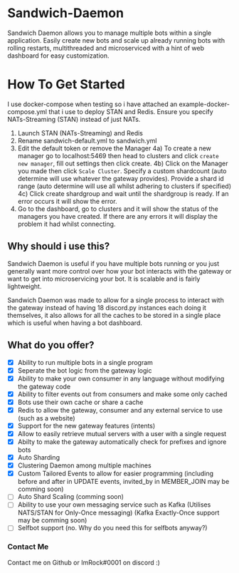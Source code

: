 # Sandwich-Daemon
Sandwich Daemon allows you to manage multiple bots within a single application. Easily create new bots and scale up already running bots with rolling restarts, multithreaded and microserviced with a hint of web dashboard for easy customization.

# How To Get Started
I use docker-compose when testing so i have attached an example-docker-compose.yml that i use to deploy STAN and Redis. Ensure you specify NATs-Streaming (STAN) instead of just NATs.

1) Launch STAN (NATs-Streaming) and Redis
2) Rename sandwich-default.yml to sandwich.yml
3) Edit the default token or remove the Manager
4a) To create a new manager go to localhost:5469 then head to clusters and click `create new manager`, fill out settings then click create.
4b) Click on the Manager you made then click `Scale Cluster`. Specify a custom shardcount (auto determine will use whatever the gateway provides). Provide a shard id range (auto determine will use all whilst adhering to clusters if specified)
4c) Click create shardgroup and wait until the shardgroup is ready. If an error occurs it will show the error.
5) Go to the dashboard, go to clusters and it will show the status of the managers you have created. If there are any errors it will display the problem it had whilst connecting.

## Why should i use this?
Sandwich Daemon is useful if you have multiple bots running or you just generally want more control over how your bot interacts with the gateway or want to get into microservicing your bot. It is scalable and is fairly lightweight.

Sandwich Daemon was made to allow for a single process to interact with the gateway instead of having 18 discord.py instances each doing it themselves, it also allows for all the caches to be stored in a single place which is useful when having a bot dashboard.

## What do you offer?
- [x] Ability to run multiple bots in a single program
- [x] Seperate the bot logic from the gateway logic
- [x] Ability to make your own consumer in any language without modifying the gateway code
- [x] Ability to filter events out from consumers and make some only cached
- [x] Bots use their own cache or share a cache
- [x] Redis to allow the gateway, consumer and any external service to use (such as a website)
- [x] Support for the new gateway features (intents)
- [x] Allow to easily retrieve mutual servers with a user with a single request
- [x] Abilty to make the gateway automatically check for prefixes and ignore bots
- [x] Auto Sharding
- [x] Clustering Daemon among multiple machines
- [x] Custom Tailored Events to allow for easier programming (including before and after in UPDATE events, invited_by in MEMBER_JOIN may be comming soon)
- [ ] Auto Shard Scaling (comming soon)
- [ ] Ability to use your own messaging service such as Kafka (Utilises NATS/STAN for Only-Once messaging) (Kafka Exactly-Once support may be comming soon)
- [ ] Selfbot support (no. Why do you need this for selfbots anyway?)

### Contact Me
Contact me on Github or ImRock#0001 on discord :)